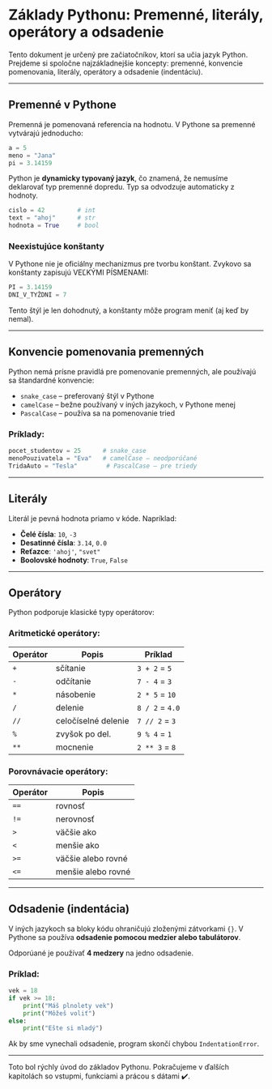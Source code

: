 # Základy Pythonu: Premenné, literály, operátory a odsadenie

Tento dokument je určený pre začiatočníkov, ktorí sa učia jazyk Python. Prejdeme si spoločne najzákladnejšie koncepty: premenné, konvencie pomenovania, literály, operátory a odsadenie (indentáciu).

---

## Premenné v Pythone

Premenná je pomenovaná referencia na hodnotu. V Pythone sa premenné vytvárajú jednoducho:

```python
a = 5
meno = "Jana"
pi = 3.14159
```

Python je **dynamicky typovaný jazyk**, čo znamená, že nemusíme deklarovať typ premenné dopredu. Typ sa odvodzuje automaticky z hodnoty.

```python
cislo = 42         # int
text = "ahoj"      # str
hodnota = True     # bool
```

### Neexistujúce konštanty

V Pythone nie je oficiálny mechanizmus pre tvorbu konštant.
Zvykovo sa konštanty zapisujú VEĽKÝMI PÍSMENAMI:

```python
PI = 3.14159
DNI_V_TYŽDNI = 7
```

Tento štýl je len dohodnutý, a konštanty môže program meniť (aj keď by nemal).

---

## Konvencie pomenovania premenných

Python nemá prísne pravidlá pre pomenovanie premenných, ale používajú sa štandardné konvencie:

* `snake_case` – preferovaný štýl v Pythone
* `camelCase` – bežne používaný v iných jazykoch, v Pythone menej
* `PascalCase` – používa sa na pomenovanie tried

### Príklady:

```python
pocet_studentov = 25      # snake_case
menoPouzivatela = "Eva"   # camelCase – neodporúčané
TridaAuto = "Tesla"        # PascalCase – pre triedy
```

---

## Literály

Literál je pevná hodnota priamo v kóde. Napríklad:

* **Čelé čísla**: `10`, `-3`
* **Desatinné čísla**: `3.14`, `0.0`
* **Reťazce**: `'ahoj'`, `"svet"`
* **Boolovské hodnoty**: `True`, `False`

---

## Operátory

Python podporuje klasické typy operátorov:

### Aritmetické operátory:

| Operátor | Popis               | Príklad         |
| -------- | ------------------- | --------------- |
| `+`      | sčítanie            | `3 + 2` = `5`   |
| `-`      | odčítanie           | `7 - 4` = `3`   |
| `*`      | násobenie           | `2 * 5` = `10`  |
| `/`      | delenie             | `8 / 2` = `4.0` |
| `//`     | celočíselné delenie | `7 // 2` = `3`  |
| `%`      | zvyšok po del.      | `9 % 4` = `1`   |
| `**`     | mocnenie            | `2 ** 3` = `8`  |

### Porovnávacie operátory:

| Operátor | Popis              |
| -------- | ------------------ |
| `==`     | rovnosť            |
| `!=`     | nerovnosť          |
| `>`      | väčšie ako         |
| `<`      | menšie ako         |
| `>=`     | väčšie alebo rovné |
| `<=`     | menšie alebo rovné |

---

## Odsadenie (indentácia)

V iných jazykoch sa bloky kódu ohraničujú zloženými zátvorkami `{}`.
V Pythone sa používa **odsadenie pomocou medzier alebo tabulátorov**.

Odporúané je používať **4 medzery** na jedno odsadenie.

### Príklad:

```python
vek = 18
if vek >= 18:
    print("Máš plnolety vek")
    print("Môžeš voliť")
else:
    print("Ešte si mladý")
```

Ak by sme vynechali odsadenie, program skončí chybou `IndentationError`.

---

Toto bol rýchly úvod do základov Pythonu. Pokračujeme v ďalších kapitolách so vstupmi, funkciami a prácou s dátami ✔️.
